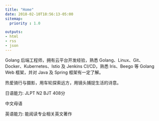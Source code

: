 ```yaml
---
title: "Home"
date: 2018-02-10T18:56:13-05:00
sitemap:
  priority : 1.0

outputs:
- html
- rss
- json
---
```

Golang 后端工程师，拥有云平台开发经验，熟悉 Golang、Linux、Git、Docker、Kubernetes、Istio 及 Jenkins CI/CD，熟悉 Iris、Beego 等 Golang Web 框架，并对 Java 及 Spring 框架有一定了解。

热爱骑行与摄影，用车轮探索远方，用镜头捕捉生活的诗意。

日语能力: JLPT N2 BJT 408分

中文母语

英语能力: 能阅读专业相关英文著作